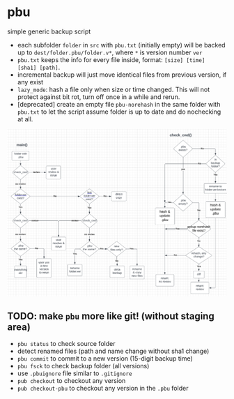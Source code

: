 # pbu
simple generic backup script

* each subfolder `folder` in `src` with `pbu.txt` (initially empty) will be backed up to `dest/folder.pbu/folder.v*`, where `*` is version number `ver`
* `pbu.txt` keeps the info for every file inside, format: `[size] [time] [sha1] [path]`.
* incremental backup will just move identical files from previous version, if any exist
* `lazy_mode`: hash a file only when size or time changed. This will not protect against bit rot, turn off once in a while and rerun.
* \[deprecated\] create an empty file `pbu-norehash` in the same folder with `pbu.txt` to let the script assume folder is up to date and do nochecking at all.

![flowchart](pbu.png)

## TODO: make `pbu` more like git! (without staging area)
* `pbu status` to check source folder
* detect renamed files (path and name change without sha1 change)
* `pbu commit` to commit to a new version (15-digit backup time)
* `pbu fsck` to check backup folder (all versions)
* use `.pbuignore` file similar to `.gitignore`
* `pub checkout` to checkout any version
* `pub checkout-pbu` to checkout any version in the `.pbu` folder
